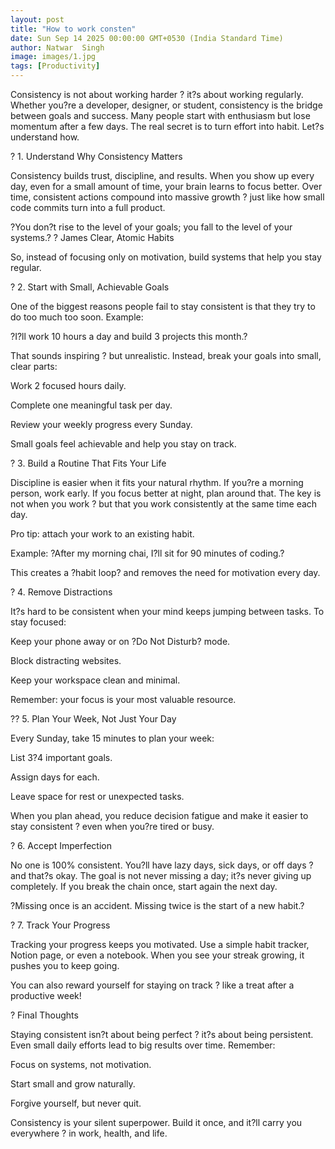 ```yaml
---
layout: post
title: "How to work consten"
date: Sun Sep 14 2025 00:00:00 GMT+0530 (India Standard Time)
author: Natwar  Singh
image: images/1.jpg
tags: [Productivity]
---
```


Consistency is not about working harder ? it?s about working regularly.
Whether you?re a developer, designer, or student, consistency is the bridge between goals and success. Many people start with enthusiasm but lose momentum after a few days. The real secret is to turn effort into habit. Let?s understand how.

? 1. Understand Why Consistency Matters

Consistency builds trust, discipline, and results.
When you show up every day, even for a small amount of time, your brain learns to focus better. Over time, consistent actions compound into massive growth ? just like how small code commits turn into a full product.

?You don?t rise to the level of your goals; you fall to the level of your systems.?
? James Clear, Atomic Habits

So, instead of focusing only on motivation, build systems that help you stay regular.

? 2. Start with Small, Achievable Goals

One of the biggest reasons people fail to stay consistent is that they try to do too much too soon.
Example:

?I?ll work 10 hours a day and build 3 projects this month.?

That sounds inspiring ? but unrealistic.
Instead, break your goals into small, clear parts:

Work 2 focused hours daily.

Complete one meaningful task per day.

Review your weekly progress every Sunday.

Small goals feel achievable and help you stay on track.

? 3. Build a Routine That Fits Your Life

Discipline is easier when it fits your natural rhythm.
If you?re a morning person, work early. If you focus better at night, plan around that. The key is not when you work ? but that you work consistently at the same time each day.

Pro tip: attach your work to an existing habit.

Example: ?After my morning chai, I?ll sit for 90 minutes of coding.?

This creates a ?habit loop? and removes the need for motivation every day.

? 4. Remove Distractions

It?s hard to be consistent when your mind keeps jumping between tasks.
To stay focused:

Keep your phone away or on ?Do Not Disturb? mode.

Block distracting websites.

Keep your workspace clean and minimal.

Remember: your focus is your most valuable resource.

?? 5. Plan Your Week, Not Just Your Day

Every Sunday, take 15 minutes to plan your week:

List 3?4 important goals.

Assign days for each.

Leave space for rest or unexpected tasks.

When you plan ahead, you reduce decision fatigue and make it easier to stay consistent ? even when you?re tired or busy.

? 6. Accept Imperfection

No one is 100% consistent. You?ll have lazy days, sick days, or off days ? and that?s okay.
The goal is not never missing a day; it?s never giving up completely.
If you break the chain once, start again the next day.

?Missing once is an accident. Missing twice is the start of a new habit.?

? 7. Track Your Progress

Tracking your progress keeps you motivated.
Use a simple habit tracker, Notion page, or even a notebook. When you see your streak growing, it pushes you to keep going.

You can also reward yourself for staying on track ? like a treat after a productive week!

? Final Thoughts

Staying consistent isn?t about being perfect ? it?s about being persistent.
Even small daily efforts lead to big results over time. Remember:

Focus on systems, not motivation.

Start small and grow naturally.

Forgive yourself, but never quit.

Consistency is your silent superpower. Build it once, and it?ll carry you everywhere ? in work, health, and life.
